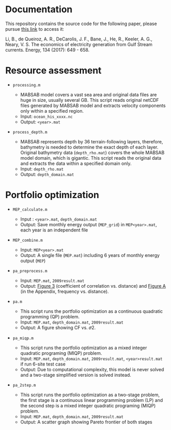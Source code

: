# Documentation

This repository contains the source code for the following paper, please pursue [this link](http://www.sciencedirect.com/science/article/pii/S0360544217310423?via%3Dihub) to access it:

Li, B., de Queiroz, A. R., DeCarolis, J. F., Bane, J., He, R., Keeler, A. G., Neary, V. S. The economics of electricity generation from Gulf Stream currents. Energy, 134 (2017): 649 - 658.

# Resource assessment
- `processing.m`
  - MABSAB model covers a vast sea area and original data files are huge in size, usually several GB. This script reads original netCDF files generated by MABSAB model and extracts velocity components only within a specified region. 
  - Input: `ocean_his_xxxx.nc`
  - Output: `<year>.mat`

- `process_depth.m`
  - MABSAB represents depth by 36 terrain-following layers, therefore, bathymetry is needed to determine the exact depth of each layer. Original bathymetry data (`depth_rho.mat`) covers the whole MABSAB model domain, which is gigantic. This script reads the original data and extracts the data within a specified domain only.
  - Input: `depth_rho.mat`
  - Output: `depth_domain.mat`

# Portfolio optimization
- `MEP_calculate.m`
  - Input : `<year>.mat`, `depth_domain.mat`
  - Output: Save monthly energy output (`MEP_grid`) in `MEP<year>.mat`, each year is an independent file

- `MEP_combine.m`
  - Input: `MEP<year>.mat`
  - Output: A single file (`MEP.mat`) including 6 years of monthly energy output (`MEP`)

- `pa_preprocess.m`
  - Input: `MEP.mat`, `2009result.mat`
  - Output: [Figure 3](http://www.sciencedirect.com/science/article/pii/S0360544217310423?via%3Dihub#fig3) (coefficient of correlation vs. distance) and [Figure A](https://ars.els-cdn.com/content/image/1-s2.0-S0360544217310423-mmc1.pdf) (in the Appendix, frequency vs. distance).

- `pa.m`
  - This script runs the portfolio optimization as a continuous quadratic programming (QP) problem.
  - Input: `MEP.mat`, `depth_domain.mat`, `2009result.mat`
  - Output: A figure showing CF vs. 𝜎2.

- `pa_miqp.m`
  - This script runs the portfolio optimization as a mixed integer quadratic programing (MIQP) problem.
  - Input: `MEP.mat`, `depth_domain.mat`, `2009result.mat`, `<year>result.mat` if run 6-site test case
  - Output: Due to computational complexity, this model is never solved and a two-stage simplified version is solved instead.

- `pa_2step.m`
  - This script runs the portfolio optimization as a two-stage problem, the first stage is a continuous linear programming problem (LP) and the second step is a mixed integer quadratic programing (MIQP) problem.
  - Input: `MEP.mat`, `depth_domain.mat`, `2009result.mat`
  - Output: A scatter graph showing Pareto frontier of both stages
